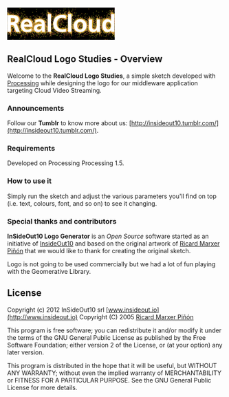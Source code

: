 ![InSideOut10 logo](https://github.com/insideout10/RealCloud-Logo-Studies/raw/master/images/realcloud-studies.png)


## RealCloud Logo Studies - Overview

Welcome to the **RealCloud Logo Studies**, a simple sketch developed with [Processing](http://processing.org/) while designing the logo for our middleware application targeting Cloud Video Streaming.


### Announcements

Follow our **Tumblr** to know more about us: [http://insideout10.tumblr.com/](http://insideout10.tumblr.com/).


### Requirements

Developed on Processing Processing 1.5.

### How to use it

Simply run the sketch and adjust the various parameters you'll find on top (i.e. text, colours, font, and so on) to see it changing.

### Special thanks and contributors

**InSideOut10 Logo Generator** is an *Open Source* software started as an initiative of [InsideOut10](http://www.insideout.io) and based on the original artwork of [Ricard Marxer Piñón](http://www.ricardmarxer.com) that we would like to thank for creating the original sketch.

Logo is not going to be used commercially but we had a lot of fun playing with the Geomerative Library.

## License

Copyright (c) 2012 InSideOut10 srl [www.insideout.io](http://www.insideout.io)
Copyright (C) 2005 [Ricard Marxer Piñón](http://www.ricardmarxer.com)

This program is free software; you can redistribute it and/or modify
it under the terms of the GNU General Public License as published by
the Free Software Foundation; either version 2 of the License, or
(at your option) any later version.
 
This program is distributed in the hope that it will be useful,
but WITHOUT ANY WARRANTY; without even the implied warranty of
MERCHANTABILITY or FITNESS FOR A PARTICULAR PURPOSE.  See the
GNU General Public License for more details.